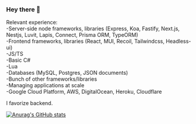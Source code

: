 ### Hey there 👋
Relevant experience: <br>
-Server-side node frameworks, libraries (Express, Koa, Fastify, Next.js, Nestjs, Luvit, Lapis, Connect, Prisma ORM, TypeORM) <br>
-Frontend frameworks, libraries (React, MUI, Recoil, Tailwindcss, Headless-ui) <br> 
-JS/TS <br>
-Basic C# <br>
-Lua <br>
-Databases (MySQL, Postgres, JSON documents) <br>
-Bunch of other frameworks/libraries <br>
-Managing applications at scale <br>
-Google Cloud Platform, AWS, DigitalOcean, Heroku, Cloudflare<br>

I favorize backend. <br>

[![Anurag's GitHub stats](https://github-readme-stats.vercel.app/api?username=wowjeeez&count_private=true&show_icons=true&theme=radical)](https://github.com/anuraghazra/github-readme-stats) <br>
